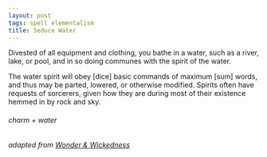 ```yaml
---
layout: post
tags: spell elementalism
title: Seduce Water
---
```


Divested of all equipment and clothing, you bathe in a water, such as a river, lake, or pool, and in so doing communes with the spirit of the water. 

The water spirit will obey [dice] basic commands of maximum [sum] words, and thus may be parted, lowered, or otherwise modified. Spirits often have requests of sorcerers, given how they are during most of their existence hemmed in by rock and sky.

###### charm + water
###### adapted from [Wonder & Wickedness](https://www.drivethrurpg.com/product/145647/Wonder--Wickedness)

